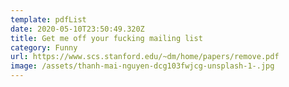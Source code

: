 ```yaml
---
template: pdfList
date: 2020-05-10T23:50:49.320Z
title: Get me off your fucking mailing list
category: Funny
url: https://www.scs.stanford.edu/~dm/home/papers/remove.pdf
image: /assets/thanh-mai-nguyen-dcg103fwjcg-unsplash-1-.jpg
---
```


